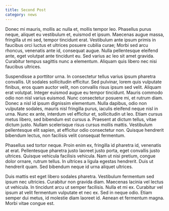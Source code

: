 ```yaml
---
title: Second Post
category: news
---
```


Donec mi mauris, mollis ac nulla et, mollis tempor leo. Phasellus purus neque, aliquet eu vestibulum et, euismod et ipsum. Maecenas augue massa, fringilla ut mi sed, tempor tincidunt erat. Vestibulum ante ipsum primis in faucibus orci luctus et ultrices posuere cubilia curae; Morbi sed arcu rhoncus, venenatis ante id, consequat augue. Nulla pellentesque eleifend ante, eget volutpat ante tincidunt eu. Sed varius ac leo sit amet gravida. Curabitur tempus sagittis nunc a elementum. Aliquam quis libero nec nisi faucibus ultrices.

Suspendisse a porttitor urna. In consectetur tellus varius ipsum pharetra convallis. Ut sodales sollicitudin efficitur. Sed pulvinar, lorem quis vulputate finibus, eros quam auctor velit, non convallis risus ipsum sed velit. Aliquam erat volutpat. Integer euismod augue eu tempor tincidunt. Mauris commodo odio non nisl varius euismod. Nunc consectetur posuere mi, et rutrum diam. Donec a nisl id ipsum dignissim elementum. Nulla dapibus, odio non vulputate sodales, mauris nisl fringilla purus, iaculis eleifend neque nisl in urna. Nunc ex ante, interdum vel efficitur et, sollicitudin ut leo. Etiam cursus metus libero, sed bibendum est cursus a. Praesent at dictum tellus, vitae dictum justo. Nullam scelerisque risus cursus mollis mattis. Vestibulum pellentesque elit sapien, at efficitur odio consectetur non. Quisque hendrerit bibendum lectus, non facilisis velit consequat fermentum.

Phasellus sed tortor neque. Proin enim ex, fringilla id pharetra id, venenatis at erat. Pellentesque pharetra justo laoreet justo porta, eget convallis justo ultrices. Quisque vehicula facilisis vehicula. Nam ut nisi pretium, congue dolor ornare, rutrum tellus. In ultrices a ligula egestas hendrerit. Duis ut hendrerit quam. Sed bibendum neque id urna aliquet ultrices.

Duis mattis est eget libero sodales pharetra. Vestibulum fermentum sed ipsum nec ultricies. Curabitur non gravida diam. Maecenas lacinia vel lectus ut vehicula. In tincidunt arcu ut semper facilisis. Nulla et mi ex. Curabitur vel ipsum at velit fermentum vulputate et nec ex. Sed in neque odio. Etiam semper dui metus, id molestie diam laoreet id. Aenean et fermentum magna. Morbi vitae congue est.

